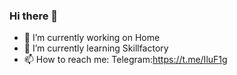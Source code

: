 ### Hi there 👋




- 🔭 I’m currently working on Home
- 🌱 I’m currently learning Skillfactory
- 📫 How to reach me: Telegram:https://t.me/IluF1g

